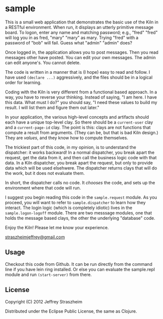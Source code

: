 
# sample

This is a small web application that demonstrates the basic use of the
Kiln in a RESTful environment. When run, it displays an utterly
primitive message board. To logon, enter any name and matching
password; e.g., "fred" "fred" will log you in as fred, "mary" "mary"
as mary. Trying "fred" with a password of "bob" will fail. Guess what
"admin" "admin" does?

Once logged in, the application allows you to post messages. Then you
read messages other have posted. You can edit your own messages. The
admin can edit anyone's. You cannot delete.

The code is written in a manner that is (I hope) easy to read and
follow. I have used `(declare ...)` aggressively, and the files should
be in a logical order for learning.

Coding with the Kiln is very different from a functional based
approach. In a way, you have to reverse your thinking. Instead of
saying, "I am here. I have this data. What must I do?" you should say,
"I need these values to build my result. I will list them and figure
them out later."

In your application, the various high-level concepts and artifacts
should each have a unique top-level clay. So there should be a
`current-user` clay and a `current-page-id` clay. The point is this:
clays are not functions that compute a result from arguments. (They
can be, but that is bad Kiln design.)  They are *values*, and they
know how to compute themselves.

The trickiest part of this code, in my opinion, is to understand the
dispatcher: it works backward! In a normal dispatcher, you break apart
the request, get the data from it, and then call the business logic
code with that data. In a Kiln dispatcher, you break apart the
request, but only to provide data which will be used elsehwere. The
dispatcher returns clays that will do the work, but it does not
evaluate them.

In short, the dispatcher calls no code. It *chooses* the code, and
sets up the environment where that code will run.

I suggest you begin reading this code in the `sample.request`
module. As you proceed, you will want to refer to `sample.dispatcher`
to learn how they interact. The login logic (which is completely
idiotic) lives in the `sample.logon-logoff` module. There are two
messsage modules, one that holds the message based clays, the other
the underlying "database" code.

Enjoy the Kiln! Please let me know your experience.

straszheimjeffrey@gmail.com

## Usage

Checkout this code from Github. It can be run directly from the
command line if you have lein ring installed. Or else you can evaluate
the sample.repl module and run `(start-server)` from there.

## License

Copyright (C) 2012 Jeffrey Straszheim

Distributed under the Eclipse Public License, the same as Clojure.
